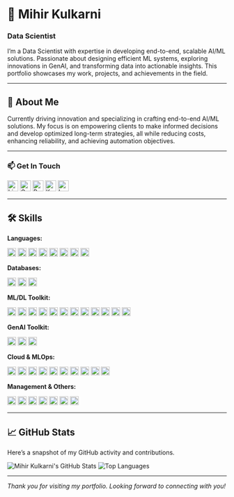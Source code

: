 # 💼 Mihir Kulkarni 

### Data Scientist

I’m a Data Scientist with expertise in developing end-to-end, scalable AI/ML solutions. Passionate about designing efficient ML systems, exploring innovations in GenAI, and transforming data into actionable insights. This portfolio showcases my work, projects, and achievements in the field.

---

## 📖 About Me

Currently driving innovation and specializing in crafting end-to-end AI/ML solutions. My focus is on empowering clients to make informed decisions and develop optimized long-term strategies, all while reducing costs, enhancing reliability, and achieving automation objectives.

---

### 📫 Get In Touch

<p>
<a href="https://www.linkedin.com/in/mihirrkulkarni/"><img src="https://img.shields.io/badge/-LinkedIn-0A66C2?logo=linkedin&logoColor=white&style=flat" alt="LinkedIn" height="25" /></a>
<a href="mailto:mikukulkarni@gmail.com"><img src="https://img.shields.io/badge/-Gmail-D14836?logo=gmail&logoColor=white&style=flat" alt="Gmail" height="25" /></a>
<a href="https://drive.google.com/file/d/1JB9QYgNua6eQu1PdmZgU85ocQVV23qOj/view?usp=sharing"><img src="https://img.shields.io/badge/-Resume-000000?logo=pdf&logoColor=white&style=flat" alt="Resume" height="25" /></a>
<a href="https://www.kaggle.com/kulkarnimihir17"><img src="https://img.shields.io/badge/-Kaggle-20BEFF?logo=kaggle&logoColor=white&style=flat" alt="Kaggle" height="25" /></a>
<a href="https://leetcode.com/u/KulkarniMihir/"><img src="https://img.shields.io/badge/-LeetCode-FFA116?logo=leetcode&logoColor=black&style=flat" alt="LeetCode" height="25" /></a>
</p>

---

## 🛠 Skills

**Languages:**  
<p>
<img src="https://img.shields.io/badge/-Python-3776AB?logo=python&logoColor=white&style=flat" alt="Python" height="20" />
<img src="https://img.shields.io/badge/-SQL-CC2927?logo=microsoft-sql-server&logoColor=white&style=flat" alt="SQL" height="20" />
<img src="https://img.shields.io/badge/-Shell%20Script-4EAA25?logo=gnu-bash&logoColor=white&style=flat" alt="Shell" height="20" />
<img src="https://img.shields.io/badge/-JavaScript-F7DF1E?logo=javascript&logoColor=black&style=flat" alt="JavaScript" height="20" />
<img src="https://img.shields.io/badge/-HTML-E34F26?logo=html5&logoColor=white&style=flat" alt="HTML" height="20" />
<img src="https://img.shields.io/badge/-CSS-1572B6?logo=css3&logoColor=white&style=flat" alt="CSS" height="20" />
<img src="https://img.shields.io/badge/-C-00599C?logo=c&logoColor=white&style=flat" alt="C" height="20" />
<img src="https://img.shields.io/badge/-C++-00599C?logo=cplusplus&logoColor=white&style=flat" alt="C++" height="20" />
</p>

**Databases:**  
<p>
<img src="https://img.shields.io/badge/-MySQL-4479A1?logo=mysql&logoColor=white&style=flat" alt="MySQL" height="20" />
<img src="https://img.shields.io/badge/-MongoDB-47A248?logo=mongodb&logoColor=white&style=flat" alt="MongoDB" height="20" />
<img src="https://img.shields.io/badge/-PostgreSQL-4169E1?logo=postgresql&logoColor=white&style=flat" alt="PostgreSQL" height="20" />
</p>

**ML/DL Toolkit:**  
<p>
<img src="https://img.shields.io/badge/-NumPy-013243?logo=numpy&logoColor=white&style=flat" alt="NumPy" height="20" />
<img src="https://img.shields.io/badge/-Pandas-150458?logo=pandas&logoColor=white&style=flat" alt="Pandas" height="20" />
<img src="https://img.shields.io/badge/-Matplotlib-005C8C?logo=matplotlib&logoColor=white&style=flat" alt="Matplotlib" height="20" />
<img src="https://img.shields.io/badge/-scikit--learn-F7931E?logo=scikit-learn&logoColor=black&style=flat" alt="scikit-learn" height="20" />
<img src="https://img.shields.io/badge/-OpenCV-5C3EE8?logo=opencv&logoColor=white&style=flat" alt="OpenCV" height="20" />
<img src="https://img.shields.io/badge/-Rasterio-3B0B30?logo=python&logoColor=white&style=flat" alt="Rasterio" height="20" />
<img src="https://img.shields.io/badge/-PyTorch-EE4C2C?logo=pytorch&logoColor=white&style=flat" alt="PyTorch" height="20" />
<img src="https://img.shields.io/badge/-TensorFlow-FF6F00?logo=tensorflow&logoColor=white&style=flat" alt="TensorFlow" height="20" />
<img src="https://img.shields.io/badge/-GeoPandas-4B8BBE?logo=python&logoColor=white&style=flat" alt="GeoPandas" height="20" />
<img src="https://img.shields.io/badge/-Shapely-5A8E8C?logo=python&logoColor=white&style=flat" alt="Shapely" height="20" />
<img src="https://img.shields.io/badge/-NLTK-1C8C2D?logo=python&logoColor=white&style=flat" alt="NLTK" height="20" />
<img src="https://img.shields.io/badge/-gensim-D9A15B?logo=python&logoColor=white&style=flat" alt="gensim" height="20" />
</p>

**GenAI Toolkit:**  
<p>
<img src="https://img.shields.io/badge/-LangChain-FFFFFF?style=flat" alt="LangChain" height="20" />
<img src="https://img.shields.io/badge/-Groq-FFFFFF?style=flat" alt="Groq" height="20" />
<img src="https://img.shields.io/badge/-Ollama-FFFFFF?style=flat" alt="Ollama" height="20" />
</p>

**Cloud & MLOps:**  
<p>
<img src="https://img.shields.io/badge/-AWS-232F3E?logo=amazon-aws&logoColor=white&style=flat" alt="AWS" height="20" />
<img src="https://img.shields.io/badge/-Docker-2496ED?logo=docker&logoColor=white&style=flat" alt="Docker" height="20" />
<img src="https://img.shields.io/badge/-Kubernetes-326CE5?logo=kubernetes&logoColor=white&style=flat" alt="Kubernetes" height="20" />
<img src="https://img.shields.io/badge/-CI/CD-FFCA28?style=flat" alt="CI/CD" height="20" />
<img src="https://img.shields.io/badge/-Jenkins-D24939?logo=jenkins&logoColor=white&style=flat" alt="Jenkins" height="20" />
<img src="https://img.shields.io/badge/-Git-F05032?logo=git&logoColor=white&style=flat" alt="Git" height="20" />
<img src="https://img.shields.io/badge/-MLflow-003D00?logo=mlflow&logoColor=white&style=flat" alt="MLflow" height="20" />
<img src="https://img.shields.io/badge/-Kubeflow-3BAF6A?logo=kubeflow&logoColor=white&style=flat" alt="Kubeflow" height="20" />
<img src="https://img.shields.io/badge/-Spark-E25A1C?logo=apache-spark&logoColor=white&style=flat" alt="Spark" height="20" />
<img src="https://img.shields.io/badge/-Grafana-F46800?logo=grafana&logoColor=white&style=flat" alt="Grafana" height="20" />
</p>

**Management & Others:**  
<p>
<img src="https://img.shields.io/badge/-Jira-0052CC?logo=jira&logoColor=white&style=flat" alt="Jira" height="20" />
<img src="https://img.shields.io/badge/-Confluence-0052CC?logo=atlassian&logoColor=white&style=flat" alt="Confluence" height="20" />
<img src="https://img.shields.io/badge/-PyCharm-000000?logo=pycharm&logoColor=white&style=flat" alt="PyCharm" height="20" />
<img src="https://img.shields.io/badge/-Microsoft%20Office-2B579A?logo=microsoft-office&logoColor=white&style=flat" alt="Microsoft Office" height="20" />
<img src="https://img.shields.io/badge/-Lucidchart-FFB845?logo=lucidchart&logoColor=white&style=flat" alt="Lucidchart" height="20" />
<img src="https://img.shields.io/badge/-LaTeX-008080?logo=latex&logoColor=white&style=flat" alt="LaTeX" height="20" />
<img src="https://img.shields.io/badge/-QGIS-62B5E5?logo=qgis&logoColor=white&style=flat" alt="QGIS" height="20" />
</p>

---

## 📈 GitHub Stats

Here’s a snapshot of my GitHub activity and contributions.

![Mihir Kulkarni's GitHub Stats](https://github-readme-stats.vercel.app/api?username=KulkarniMihir&show_icons=true&theme=dracula) 
![Top Languages](https://github-readme-stats.vercel.app/api/top-langs/?username=KulkarniMihir&layout=compact&theme=dracula)

---

*Thank you for visiting my portfolio. Looking forward to connecting with you!*
